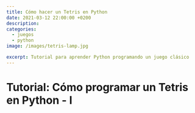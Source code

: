 ```yaml
---
title: Cómo hacer un Tetris en Python
date: 2021-03-12 22:00:00 +0200
description: 
categories:
  - juegos
  - python
image: /images/tetris-lamp.jpg

excerpt: Tutorial para aprender Python programando un juego clásico
---
```


# Tutorial: Cómo programar un Tetris en Python - I

